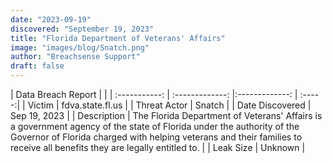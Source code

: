 ```yaml
---
date: "2023-09-19"
discovered: "September 19, 2023"
title: "Florida Department of Veterans'​ Affairs"
image: "images/blog/Snatch.png"
author: "Breachsense Support"
draft: false
---
```


| Data Breach Report           |              | 
| :-----------: | :-------------:     |:-------------:    | :-----:|
| Victim      | fdva.state.fl.us      | 
| Threat Actor      | Snatch      | 
| Date Discovered      | Sep 19, 2023      | 
| Description      | The Florida Department of Veterans' Affairs is a government agency of the state of Florida under the authority of the Governor of Florida charged with helping veterans and their families to receive all benefits they are legally entitled to.      | 
| Leak Size      | Unknown      | 

